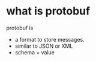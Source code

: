 # what is protobuf
protobuf is
- a format to store messages.
- similar to JSON or XML
- schema + value


